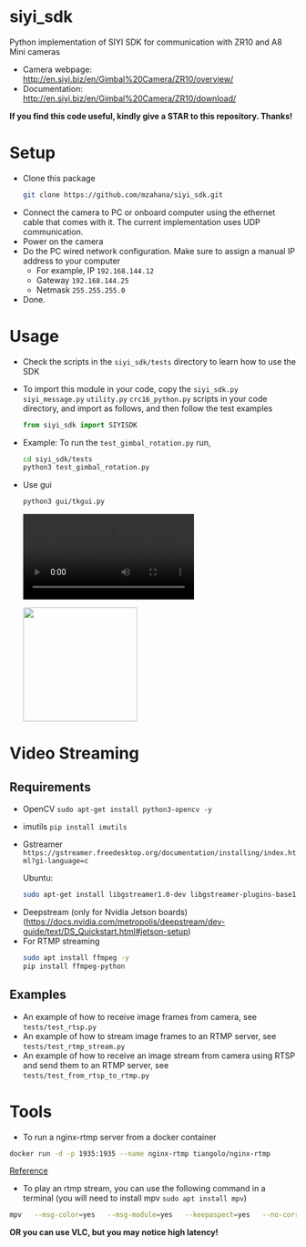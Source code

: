 # siyi_sdk
Python implementation of SIYI SDK for communication with ZR10 and A8 Mini cameras


* Camera webpage: http://en.siyi.biz/en/Gimbal%20Camera/ZR10/overview/
* Documentation: http://en.siyi.biz/en/Gimbal%20Camera/ZR10/download/

**If you find this code useful, kindly give a STAR to this repository. Thanks!**

# Setup
* Clone this package
    ```bash
    git clone https://github.com/mzahana/siyi_sdk.git
    ```
* Connect the camera to PC or onboard computer using the ethernet cable that comes with it. The current implementation uses UDP communication.
* Power on the camera
* Do the PC wired network configuration. Make sure to assign a manual IP address to your computer
  * For example, IP `192.168.144.12`
  * Gateway `192.168.144.25`
  * Netmask `255.255.255.0`
* Done. 

# Usage
* Check the scripts in the `siyi_sdk/tests` directory to learn how to use the SDK

* To import this module in your code, copy the `siyi_sdk.py` `siyi_message.py` `utility.py` `crc16_python.py` scripts in your code directory, and import as follows, and then follow the test examples
    ```python
    from siyi_sdk import SIYISDK
    ```
* Example: To run the `test_gimbal_rotation.py` run,
    ```bash
    cd siyi_sdk/tests
    python3 test_gimbal_rotation.py
  
    ```

* Use gui

    ```bash
    python3 gui/tkgui.py
    ```


    <video src="gui/demo.mp4" controls title="Demo"></video>
    
    <img src="gui/gui_tkinter.png" width=200> </img>

# Video Streaming
## Requirements
* OpenCV `sudo apt-get install python3-opencv -y`
* imutils `pip install imutils`
* Gstreamer `https://gstreamer.freedesktop.org/documentation/installing/index.html?gi-language=c`
    
    Ubuntu:
    ```bash
    sudo apt-get install libgstreamer1.0-dev libgstreamer-plugins-base1.0-dev libgstreamer-plugins-bad1.0-dev gstreamer1.0-plugins-base gstreamer1.0-plugins-good gstreamer1.0-plugins-bad gstreamer1.0-plugins-ugly gstreamer1.0-libav gstreamer1.0-doc gstreamer1.0-tools gstreamer1.0-x gstreamer1.0-alsa gstreamer1.0-gl gstreamer1.0-gtk3 gstreamer1.0-qt5 gstreamer1.0-pulseaudio -y
    ```
- Deepstream (only for Nvidia Jetson boards)
    (https://docs.nvidia.com/metropolis/deepstream/dev-guide/text/DS_Quickstart.html#jetson-setup)
- For RTMP streaming
    ```bash
    sudo apt install ffmpeg -y
    pip install ffmpeg-python
    ```

## Examples
* An example of how to receive image frames from camera, see `tests/test_rtsp.py`
* An example of how to stream image frames to an RTMP server, see `tests/test_rtmp_stream.py`
* An example of how to receive an image stream from camera using RTSP and send them to an RTMP server, see `tests/test_from_rtsp_to_rtmp.py`

# Tools
* To run a nginx-rtmp server from a docker container 
```bash
docker run -d -p 1935:1935 --name nginx-rtmp tiangolo/nginx-rtmp
```
[Reference](https://hub.docker.com/r/tiangolo/nginx-rtmp/)

* To play an rtmp stream, you can use the following command in a terminal (you will need to install mpv `sudo apt install mpv`)
```bash
mpv   --msg-color=yes   --msg-module=yes   --keepaspect=yes   --no-correct-pts   --untimed   --vd-lavc-threads=1   --cache=no   --cache-pause=no   --demuxer-lavf-o-add="fflags=+nobuffer+fastseek+flush_packets"   --demuxer-lavf-probe-info=nostreams   --demuxer-lavf-analyzeduration=0.1   --demuxer-max-bytes=500MiB   --demuxer-readahead-secs=0.1     --interpolation=no   --hr-seek-framedrop=no   --video-sync=display-resample   --temporal-dither=yes   --framedrop=decoder+vo     --deband=no   --dither=no     --hwdec=auto-copy   --hwdec-codecs=all     --video-latency-hacks=yes   --profile=low-latency   --linear-downscaling=no   --correct-downscaling=yes   --sigmoid-upscaling=yes   --scale=ewa_hanning   --scale-radius=3.2383154841662362   --cscale=ewa_lanczossoft   --dscale=mitchell     --fs   --osc=no   --osd-duration=450   --border=no   --no-pause   --no-resume-playback   --keep-open=no   --network-timeout=0 --stream-lavf-o=reconnect_streamed=1   rtmp://127.0.0.1/live/webcam
```
**OR you can use VLC, but you may notice high latency!**
